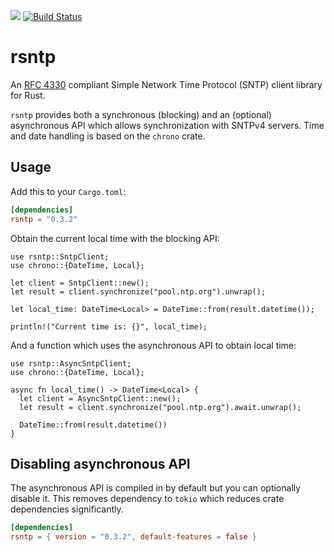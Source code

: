 [![](https://img.shields.io/crates/v/rsntp)](https://crates.io/crates/rsntp)
[![Build Status](https://travis-ci.com/dobaksz/rsntp.svg?branch=master)](https://travis-ci.com/dobaksz/rsntp)

# rsntp

An [RFC 4330](https://tools.ietf.org/html/rfc4330) compliant Simple Network Time Protocol (SNTP) client
library for Rust.

`rsntp` provides both a synchronous (blocking) and an (optional) asynchronous API which allows
synchronization with SNTPv4 servers. Time and date handling is based on the `chrono` crate.


## Usage

Add this to your `Cargo.toml`:

```toml
[dependencies]
rsntp = "0.3.2"
```

Obtain the current local time with the blocking API:

```no_run
use rsntp::SntpClient;
use chrono::{DateTime, Local};

let client = SntpClient::new();
let result = client.synchronize("pool.ntp.org").unwrap();

let local_time: DateTime<Local> = DateTime::from(result.datetime());

println!("Current time is: {}", local_time);
```

And a function which uses the asynchronous API to obtain local time:

```no_run
use rsntp::AsyncSntpClient;
use chrono::{DateTime, Local};

async fn local_time() -> DateTime<Local> {
  let client = AsyncSntpClient::new();
  let result = client.synchronize("pool.ntp.org").await.unwrap();
  
  DateTime::from(result.datetime())
}
```
## Disabling asynchronous API

The asynchronous API is compiled in by default but you can optionally disable it. This removes
dependency to `tokio` which reduces crate dependencies significantly.

```toml
[dependencies]
rsntp = { version = "0.3.2", default-features = false }
```
